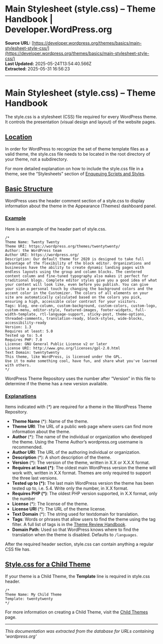 # Main Stylesheet (style.css) – Theme Handbook | Developer.WordPress.org

**Source URL:** [https://developer.wordpress.org/themes/basics/main-stylesheet-style-css/](https://developer.wordpress.org/themes/basics/main-stylesheet-style-css/)  
**Last Updated:** 2025-05-24T13:54:40.566Z  
**Extracted:** 2025-05-31 16:56:23

---

# Main Stylesheet (style.css) – Theme Handbook

The style.css is a stylesheet (CSS) file required for every WordPress theme. It controls the presentation (visual design and layout) of the website pages.

## [Location](#location)

In order for WordPress to recognize the set of theme template files as a valid theme, the style.css file needs to be located in the root directory of your theme, not a subdirectory.

For more detailed explanation on how to include the style.css file in a theme, see the “Stylesheets” section of [Enqueuing Scripts and Styles](https://developer.wordpress.org/themes/basics/including-css-javascript/#stylesheets).

## [Basic Structure](#basic-structure)

WordPress uses the header comment section of a style.css to display information about the theme in the Appearance (Themes) dashboard panel.

### [Example](#example)

Here is an example of the header part of style.css.

```
/*
Theme Name: Twenty Twenty
Theme URI: https://wordpress.org/themes/twentytwenty/
Author: the WordPress team
Author URI: https://wordpress.org/
Description: Our default theme for 2020 is designed to take full advantage of the flexibility of the block editor. Organizations and businesses have the ability to create dynamic landing pages with endless layouts using the group and column blocks. The centered content column and fine-tuned typography also makes it perfect for traditional blogs. Complete editor styles give you a good idea of what your content will look like, even before you publish. You can give your site a personal touch by changing the background colors and the accent color in the Customizer. The colors of all elements on your site are automatically calculated based on the colors you pick, ensuring a high, accessible color contrast for your visitors.
Tags: blog, one-column, custom-background, custom-colors, custom-logo, custom-menu, editor-style, featured-images, footer-widgets, full-width-template, rtl-language-support, sticky-post, theme-options, threaded-comments, translation-ready, block-styles, wide-blocks, accessibility-ready
Version: 1.3
Requires at least: 5.0
Tested up to: 5.4
Requires PHP: 7.0
License: GNU General Public License v2 or later
License URI: http://www.gnu.org/licenses/gpl-2.0.html
Text Domain: twentytwenty
This theme, like WordPress, is licensed under the GPL.
Use it to make something cool, have fun, and share what you've learned with others.
*/
```

WordPress Theme Repository uses the number after “Version” in this file to determine if the theme has a new version available.

### [Explanations](#explanations)

Items indicated with (_\*_) are required for a theme in the WordPress Theme Repository.

*   **Theme Name** (\*): Name of the theme.
*   **Theme URI**: The URL of a public web page where users can find more information about the theme.
*   **Author** (\*): The name of the individual or organization who developed the theme. Using the Theme Author’s wordpress.org username is recommended.
*   **Author URI**: The URL of the authoring individual or organization.
*   **Description** (\*): A short description of the theme.
*   **Version** (\*): The version of the theme, written in X.X or X.X.X format.
*   **Requires at least (\*)**: The oldest main WordPress version the theme will work with, written in X.X format. Themes are only required to support the three last versions.
*   **Tested up to (\*):** The last main WordPress version the theme has been tested up to, i.e. 5.4. Write only the number, in X.X format.
*   **Requires PHP (\*)**: The oldest PHP version supported, in X.X format, only the number
*   **License** (\*): The license of the theme.
*   **License URI** (\*): The URL of the theme license.
*   **Text Domain** (\*): The string used for textdomain for translation.
*   **Tags**: Words or phrases that allow users to find the theme using the tag filter. A full list of tags is in the [Theme Review Handbook](https://make.wordpress.org/themes/handbook/review/required/theme-tags/).
*   **Domain Path**: Used so that WordPress knows where to find the translation when the theme is disabled. Defaults to `/languages`.

After the required header section, style.css can contain anything a regular CSS file has.

## [Style.css for a Child Theme](#style-css-for-a-child-theme)

If your theme is a Child Theme, the **Template** line is required in style.css header.

```
/*
Theme Name: My Child Theme
Template: twentytwenty
*/
```

For more information on creating a Child Theme, visit the [Child Themes](https://developer.wordpress.org/themes/advanced-topics/child-themes/) page.

---

*This documentation was extracted from the database for URLs containing 'wordpress.org'*
